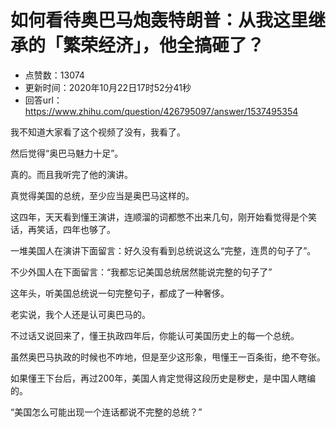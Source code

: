 # 如何看待奥巴马炮轰特朗普：从我这里继承的「繁荣经济」，他全搞砸了？
- 点赞数：13074
- 更新时间：2020年10月22日17时52分41秒
- 回答url：https://www.zhihu.com/question/426795097/answer/1537495354
<body>
 <p data-pid="ZhhLJHyS">我不知道大家看了这个视频了没有，我看了。</p>
 <p data-pid="O3qigbsI">然后觉得“奥巴马魅力十足”。</p>
 <p data-pid="EAYbzy0f">真的。而且我听完了他的演讲。</p>
 <p data-pid="dm30WKHq">真觉得美国的总统，至少应当是奥巴马这样的。</p>
 <p data-pid="zVME0Jfz">这四年，天天看到懂王演讲，连顺溜的词都憋不出来几句，刚开始看觉得是个笑话，再笑话，四年也够了。</p>
 <p data-pid="HTXvk8B_">一堆美国人在演讲下面留言：好久没有看到总统说这么“完整，连贯的句子了”。</p>
 <p data-pid="Mzc3AfQv">不少外国人在下面留言：“我都忘记美国总统居然能说完整的句子了”</p>
 <p data-pid="DpX-CBRf">这年头，听美国总统说一句完整句子，都成了一种奢侈。</p>
 <p data-pid="r4ba2EJV">老实说，我个人还是认可奥巴马的。</p>
 <p data-pid="reD7-cUe">不过话又说回来了，懂王执政四年后，你能认可美国历史上的每一个总统。</p>
 <p data-pid="FGXomuyF">虽然奥巴马执政的时候也不咋地，但是至少这形象，甩懂王一百条街，绝不夸张。</p>
 <p data-pid="ktlN8-zP">如果懂王下台后，再过200年，美国人肯定觉得这段历史是秽史，是中国人瞎编的。</p>
 <p data-pid="edHptpRA">“美国怎么可能出现一个连话都说不完整的总统？”</p>
</body>